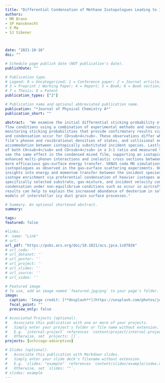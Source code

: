 ```yaml
---
title: "Differential Condensation of Methane Isotopologues Leading to Isotopic Enrichment under Non-equilibrium Gas–Surface Collision Conditions"
authors:
- MR Brann 
- SP Hansknecht
- X Ma
- SJ Sibener



date: "2021-10-16"
doi: ""

# Schedule page publish date (NOT publication's date).
publishDate: ""

# Publication type.
# Legend: 0 = Uncategorized; 1 = Conference paper; 2 = Journal article;
# 3 = Preprint / Working Paper; 4 = Report; 5 = Book; 6 = Book section;
# 7 = Thesis; 8 = Patent
publication_types: ["2"]

# Publication name and optional abbreviated publication name.
publication: "*Journal of Physical Chemistry A*"
publication_short: ""

abstract:  "We examine the initial differential sticking probability of CH<sub>4</sub> and CD<sub>4</sub> on CH<sub>4</sub> and CD<sub>4</sub> ices under nonequilibrium
flow conditions using a combination of experimental methods and numerical simulations. The experimental methods include timeresolved in situ reflection−absorption infrared spectroscopy (RAIRS) for monitoring on-surface gaseous condensation and complementary King and Wells mass spectrometry techniques for
monitoring sticking probabilities that provide confirmatory results via a second independent measurement method. Seeded supersonic beams are employed so that the entrained CH<sub>4</sub> and CD<sub>4</sub> have the same incident velocity but different kinetic energies and momenta. We found that as the incident velocity of CH<sub>4</sub> and CD<sub>4</sub> increases, the sticking probabilities for both molecules on a CH<sub>4</sub> condensed film decrease systematically, but that preferential sticking
and condensation occur for CD<sub>4</sub>. These observations differ when condensed CD<sub>4</sub> is used as the target interface, indicating that the
film’s phonon and rovibrational densities of states, and collisional energy transfer cross sections, have a role in differential energy
accommodation between isotopically substituted incident species. Lastly, we employed a mixed incident supersonic beam composed
of both CH<sub>4</sub> and CD<sub>4</sub> in a 3:1 ratio and measured the condensate composition as well as the sticking probability. When doing so, we
see the same effect in the condensed mixed film, supporting an isotopic enrichment of the heavier isotope. We propose that
enhanced multi-phonon interactions and inelastic cross sections between the incident CD<sub>4</sub> projectile and the CH<sub>4</sub> film allow for
more efficacious gas−surface energy transfer. VENUS code MD simulations show the same sticking probability differences between
isotopologues as observed in the gas−surface scattering experiments. Ongoing analyses of these trajectories will provide additional
insights into energy and momentum transfer between the incident species and the interface. These results offer a new route for
isotope enrichment via preferential condensation of heavier isotopes and isotopologues during gas−surface collisions under
specifically selected substrate, gas-mixture, and incident velocity conditions. They also yield valuable insights into gaseous
condensation under non-equilibrium conditions such as occur in aircraft flight in low-temperature environments. Moreover, these
results can help to explain the increased abundance of deuterium in solar system planets and can be incorporated into astrophysical
models of interstellar icy dust grain surface processes."

# Summary. An optional shortened abstract.
summary:

tags:
featured: false

#links:
#- name: "Link"
# url: 
url_pdf: "https://pubs.acs.org/doi/10.1021/acs.jpca.1c07826"
# url_code: ''
# url_dataset: ''
# url_poster: ''
# url_project: ''
# url_slides: ''
# url_source: ''
# url_video: ''

# Featured image
# To use, add an image named `featured.jpg/png` to your page's folder. 
image:
  caption: 'Image credit: [**Unsplash**](https://unsplash.com/photos/jdD8gXaTZsc)'
  focal_point: ""
  preview_only: false

# Associated Projects (optional).
#   Associate this publication with one or more of your projects.
#   Simply enter your project's folder or file name without extension.
#   E.g. `internal-project` references `content/project/internal-project/index.md`.
#   Otherwise, set `projects: []`.
projects: [uchicago-adsorption]

# Slides (optional).
#   Associate this publication with Markdown slides.
#   Simply enter your slide deck's filename without extension.
#   E.g. `slides: "example"` references `content/slides/example/index.md`.
#   Otherwise, set `slides: ""`.
# slides: example
---
```




